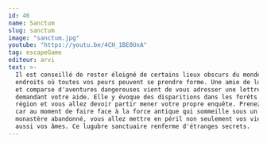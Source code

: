 ```yaml
---
id: 46
name: Sanctum
slug: sanctum
image: "sanctum.jpg"
youtube: "https://youtu.be/4CH_1BE0UxA"
tag: escapeGame
editeur: arvi
text: >-
  Il est conseillé de rester éloigné de certains lieux obscurs du monde, des
  endroits où toutes vos peurs peuvent se prendre forme. Une amie de longue date
  et comparse d'aventures dangereuses vient de vous adresser une lettre vous
  demandant votre aide. Elle y évoque des disparitions dans les forêts de la
  région et vous allez devoir partir mener votre propre enquête. Prenez garde,
  car au moment de faire face à la force antique qui sommeille sous un vieux
  monastère abandonné, vous allez mettre en péril non seulement vos vies, mais
  aussi vos âmes. Ce lugubre sanctuaire renferme d'étranges secrets.
---
```


